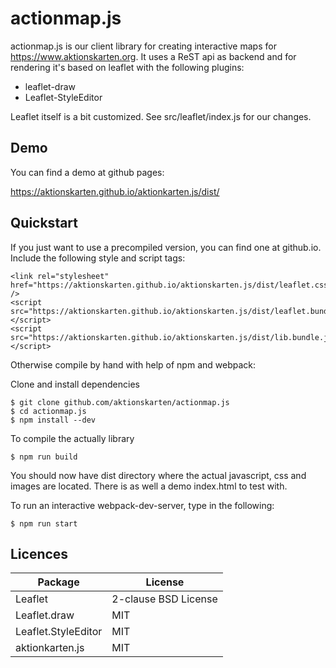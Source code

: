 actionmap.js
============

actionmap.js is our client library for creating interactive maps for
https://www.aktionskarten.org. It uses a ReST api as backend and for rendering
it's based on leaflet with the following plugins:

* leaflet-draw
* Leaflet-StyleEditor

Leaflet itself is a bit customized. See src/leaflet/index.js for our changes.

Demo
----

You can find a demo at github pages:

  https://aktionskarten.github.io/aktionkarten.js/dist/

Quickstart
----------

If you just want to use a precompiled version, you can find one at github.io.
Include the following style and script tags:

```
<link rel="stylesheet" href="https://aktionskarten.github.io/aktionskarten.js/dist/leaflet.css" />
<script src="https://aktionskarten.github.io/aktionskarten.js/dist/leaflet.bundle.js"></script>
<script src="https://aktionskarten.github.io/aktionskarten.js/dist/lib.bundle.js"></script>
```

Otherwise compile by hand with help of npm and webpack:

Clone and install dependencies
```
$ git clone github.com/aktionskarten/actionmap.js
$ cd actionmap.js
$ npm install --dev
```

To compile the actually library
```
$ npm run build
```

You should now have dist directory where the actual javascript, css and images
are located. There is as well a demo index.html to test with.

To run an interactive webpack-dev-server, type in the following:
```
$ npm run start
```


Licences
--------

| Package              | License              |
|----------------------|----------------------|
| Leaflet              | 2-clause BSD License |
| Leaflet.draw         | MIT |
| Leaflet.StyleEditor  | MIT |
| aktionkarten.js      | MIT |
